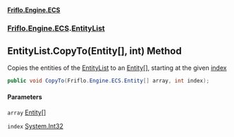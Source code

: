 #### [Friflo.Engine.ECS](index.md 'index')
### [Friflo.Engine.ECS](Friflo.Engine.ECS.md 'Friflo.Engine.ECS').[EntityList](EntityList.md 'Friflo.Engine.ECS.EntityList')

## EntityList.CopyTo(Entity[], int) Method

Copies the entities of the [EntityList](EntityList.md 'Friflo.Engine.ECS.EntityList') to an [Entity](Entity.md 'Friflo.Engine.ECS.Entity')[], starting at the given [index](EntityList.CopyTo(Entity[],int).md#Friflo.Engine.ECS.EntityList.CopyTo(Friflo.Engine.ECS.Entity[],int).index 'Friflo.Engine.ECS.EntityList.CopyTo(Friflo.Engine.ECS.Entity[], int).index')

```csharp
public void CopyTo(Friflo.Engine.ECS.Entity[] array, int index);
```
#### Parameters

<a name='Friflo.Engine.ECS.EntityList.CopyTo(Friflo.Engine.ECS.Entity[],int).array'></a>

`array` [Entity](Entity.md 'Friflo.Engine.ECS.Entity')[[]](https://docs.microsoft.com/en-us/dotnet/api/System.Array 'System.Array')

<a name='Friflo.Engine.ECS.EntityList.CopyTo(Friflo.Engine.ECS.Entity[],int).index'></a>

`index` [System.Int32](https://docs.microsoft.com/en-us/dotnet/api/System.Int32 'System.Int32')